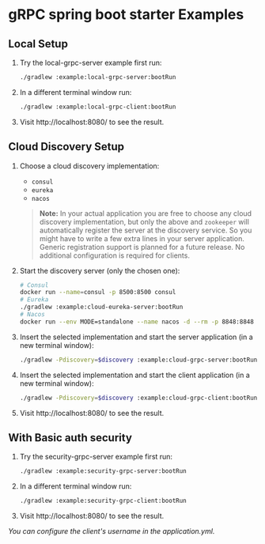 # gRPC spring boot starter Examples

## Local Setup

1. Try the local-grpc-server example first run:

    ````sh
    ./gradlew :example:local-grpc-server:bootRun
    ````

2. In a different terminal window run:

    ````sh
    ./gradlew :example:local-grpc-client:bootRun
    ````

3. Visit http://localhost:8080/ to see the result.

## Cloud Discovery Setup

1. Choose a cloud discovery implementation:

   - `consul`
   - `eureka`
   - `nacos`

    > **Note:** In your actual application you are free to choose any cloud discovery implementation,
    > but only the above and `zookeeper` will automatically register the server at the discovery service.
    > So you might have to write a few extra lines in your server application.
    > Generic registration support is planned for a future release.
    > No additional configuration is required for clients.

2. Start the discovery server (only the chosen one):

    ````sh
    # Consul
    docker run --name=consul -p 8500:8500 consul
    # Eureka
    ./gradlew :example:cloud-eureka-server:bootRun
    # Nacos
    docker run --env MODE=standalone --name nacos -d --rm -p 8848:8848 nacos/nacos-server
    ````

3. Insert the selected implementation and start the server application (in a new terminal window):

    ````sh
    ./gradlew -Pdiscovery=$discovery :example:cloud-grpc-server:bootRun
    ````

4. Insert the selected implementation and start the client application (in a new terminal window):

    ````sh
    ./gradlew -Pdiscovery=$discovery :example:cloud-grpc-client:bootRun
    ````

5. Visit http://localhost:8080/ to see the result.

## With Basic auth security

1. Try the security-grpc-server example first run:

    ````sh
    ./gradlew :example:security-grpc-server:bootRun
    ````

2. In a different terminal window run:

    ````sh
    ./gradlew :example:security-grpc-client:bootRun
    ````

3. Visit http://localhost:8080/ to see the result.

*You can configure the client's username in the application.yml.*
